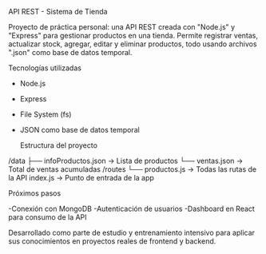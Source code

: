   API REST - Sistema de Tienda

Proyecto de práctica personal: una API REST creada con "Node.js" y "Express" para gestionar productos en una tienda. Permite registrar ventas, actualizar stock, agregar, editar y eliminar productos, todo usando archivos ".json" como base de datos temporal.

  Tecnologías utilizadas
- Node.js
- Express
- File System (fs)
- JSON como base de datos temporal


    Estructura del proyecto
  
/data
  ├── infoProductos.json -> Lista de productos
  └── ventas.json -> Total de ventas acumuladas
/routes
  └── productos.js -> Todas las rutas de la API
index.js -> Punto de entrada de la app


  Próximos pasos
  
-Conexión con MongoDB
-Autenticación de usuarios
-Dashboard en React para consumo de la API



Desarrollado como parte de estudio y entrenamiento intensivo para aplicar sus conocimientos en proyectos reales de frontend y backend.
